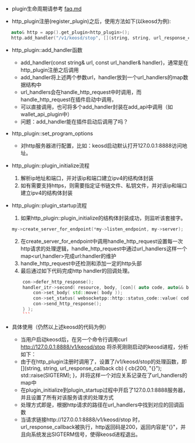 * plugin生命周期请参考 [faq.md](../../faq.md)

* http_plugin注册(register_plugin)之后，使用方法如下(以keosd为例):
 ```cpp
    auto& http = app().get_plugin<http_plugin>();
    http.add_handler("/v1/keosd/stop", [](string, string, url_response_callback cb) { cb(200, "{}"); std::raise(SIGTERM); } );
```    
* http_plugin::add_handler函数
    * add_handler(const string& url, const url_handler& handler)，通常是在http_plugin注册之后调用
    * add_handler将上述两个参数url，handler放到一个url_handlers的map数据结构中
    * url_handlers会在handle_http_request中时调用，而handle_http_request在插件启动中调用，
    * 可以直接调用，也可将多个add_handler封装在add_api中调用（如wallet_api_plugin中）
    * 问题：add_handler能在插件启动后调用了吗？
    
* http_plugin::set_program_options
    * 对http服务器进行配置，比如：keosd启动默认打开127.0.0.1:8888访问地址。
    
* http_plugin::plugin_initialize流程
    1. 解析ip地址和端口，并对该ip和端口建立ipv4的结构体封装
    2. 如有需要支持https，则需要指定证书链文件、私钥文件，并对该ip和端口建立ipv4的结构体封装

* http_plugin::plugin_startup流程
    1. 如果http_plugin::plugin_initialize的结构体封装成功，则监听该套接字。
    ```cpp
    my->create_server_for_endpoint(*my->listen_endpoint, my->server);
    ```
    2. 在create_server_for_endpoint中调用handle_http_request设置每一次http请求的处理逻辑，handle_http_request中通过url_handlers这样一个map<url,handler>完成url:handler的维护
    3. handle_http_request中还检测和添加一定的http头部
    4. 最后通过如下代码完成http handler的回调处理。
    ```cpp
        con->defer_http_response();
        handler_itr->second( resource, body, [con]( auto code, auto&& body ) {
            con->set_body( std::move( body ));
            con->set_status( websocketpp::http::status_code::value( code ));
            con->send_http_response();
        } );
        ```
* 具体使用（仍然以上述keosd的代码为例）
    * 当用户启动keosd后，在另一个命令行调用curl http://127.0.0.1:8888/v1/keosd/stop 将杀死刚刚启动的keosd进程，分析如下：
    * 由于在http_plugin注册时调用了，设置了/v1/keosd/stop的处理函数，即[](string, string, url_response_callback cb) { cb(200, "{}"); std::raise(SIGTERM); }，并将这样一个对应关系记录在了url_handlers的map中
    * 在plugin_initialize到plugin_startup过程中开启了127.0.0.1:8888服务器，并且设置了所有对该服务请求的处理方式
    * 处理方式即是，根据http请求的路径在url_handlers中找到对应的回调函数
    * 当请求链接http://127.0.0.1:8888/v1/keosd/stop 时，url_response_callback被执行，http返回码是200，返回内容是"{}"，并且向系统发出SIGTERM信号，使得keosd进程退出。